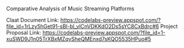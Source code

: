 Comparative Analysis of Music Streaming Platforms

Claat Document Link: https://codelabs-preview.appspot.com/?file_id=1rLzy5hGet91-sBI-bl_vlCnVDKKdO2Ds5sYC8CxBdrc#6
Project Proposal Link: https://codelabs-preview.appspot.com/?file_id=1-xuSWD9J1n05TrXBxMZqySheQMEnxd7sKQO5535HPuo#5
